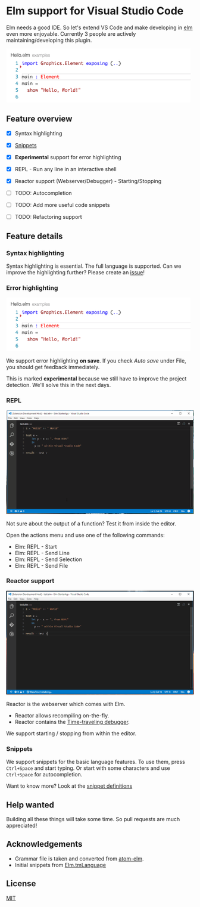 # Elm support for Visual Studio Code

Elm needs a good IDE. So let's extend VS Code and make developing in [elm](http://elm-lang.org) even more enjoyable. Currently 3 people are actively maintaining/developing this plugin.

![Error highlighting](images/errorHighlighting.gif)


## Feature overview

* [x] Syntax highlighting
* [x] [Snippets](snippets/elm.json)
* [x] **Experimental** support for error highlighting
* [x] REPL - Run any line in an interactive shell
* [x] Reactor support (Webserver/Debugger) - Starting/Stopping
* [ ] TODO: Autocompletion
* [ ] TODO: Add more useful code snippets
* [ ] TODO: Refactoring support


## Feature details

### Syntax highlighting

Syntax highlighting is essential. The full language is supported. Can we improve the highlighting further? Please create an [issue](https://github.com/sbrink/vscode-elm/issues)!


### Error highlighting

![Error highlighting](images/errorHighlighting.gif)

We support error highlighting **on save**. If you check *Auto save* under File, you should get feedback immediately.

This is marked **experimental** because we still have to improve the project detection.
We'll solve this in the next days.


### REPL

![Error highlighting](images/repl.gif)

Not sure about the output of a function? Test it from inside the editor.

Open the actions menu and use one of the following commands:

* Elm: REPL - Start
* Elm: REPL - Send Line
* Elm: REPL - Send Selection
* Elm: REPL - Send File


### Reactor support

![Error highlighting](images/reactor.gif)

Reactor is the webserver which comes with Elm.

* Reactor allows recompiling on-the-fly.
* Reactor contains the [Time-traveling debugger](http://debug.elm-lang.org/).

We support starting / stopping from within the editor.

### Snippets

We support snippets for the basic language features. To use them, press `Ctrl+Space` and start typing.
Or start with some characters and use `Ctrl+Space` for autocompletion.

Want to know more? Look at the [snippet definitions](snippets/elm.json)



## Help wanted

Building all these things will take some time. So pull requests are much appreciated!


## Acknowledgements

* Grammar file is taken and converted from [atom-elm](https://github.com/edubkendo/atom-elm).
* Initial snippets from [Elm.tmLanguage](https://github.com/deadfoxygrandpa/Elm.tmLanguage)

## License

[MIT](LICENSE.txt)
